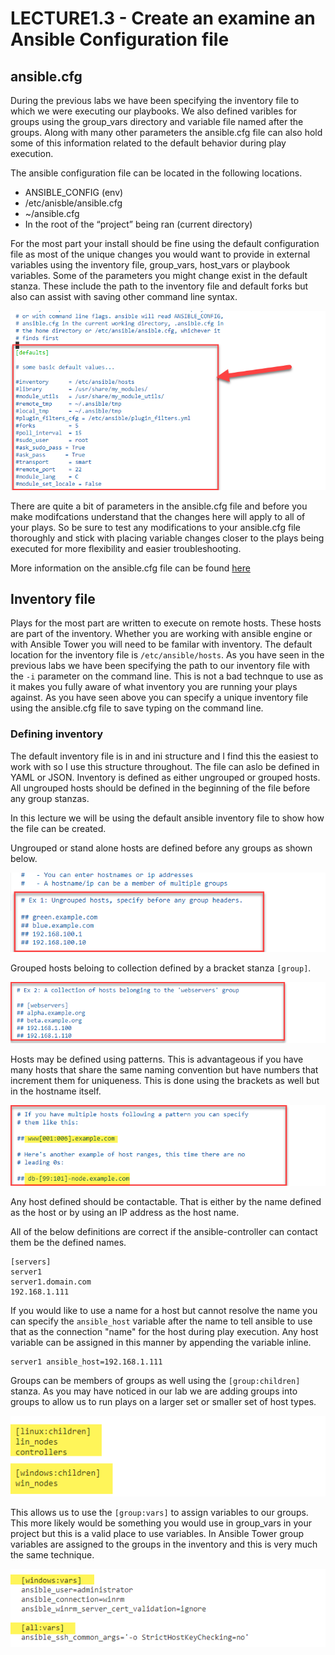 # LECTURE1.3 - Create an examine an Ansible Configuration file

## ansible.cfg

During the previous labs we have been specifying the inventory file to which we were executing our playbooks. We also defined varibles for groups using the group_vars directory and variable file named after the groups. Along with many other parameters the ansible.cfg file can also hold some of this information related to the default behavior during play execution.

The ansible configuration file can be located in the following locations.

* ANSIBLE_CONFIG (env)
* /etc/anisble/ansible.cfg
* ~/ansible.cfg
* In the root of the “project” being ran (current directory)

For the most part your install should be fine using the default configuration file as most of the unique changes you would want to provide in external variables using the inventory file, group_vars, host_vars or playbook variables. Some of the parameters you might change exist in the default stanza. These include the path to the inventory file
and default forks but also can assist with saving other command line syntax.

![](/images/lecture1.3-ansible-cfg.png)

There are quite a bit of parameters in the ansible.cfg file and before you make modifcations understand that the changes here will apply to all of your plays. So be sure to test any modifications to your ansible.cfg file thoroughly and stick with placing variable changes closer to the plays being executed for more flexibility and easier troubleshooting.

More information on the ansible.cfg file can be found [here](https://docs.ansible.com/ansible/2.3/intro_configuration.html#)

## Inventory file

Plays for the most part are written to execute on remote hosts. These hosts are part of the inventory. Whether you are working with ansible engine or with Ansible Tower you will need to be familar with inventory. The default location for the inventory file is ```/etc/ansible/hosts```. As you have seen in the previous labs we have been specifying the path to our inventory file with the ```-i``` parameter on the command line. This is not a bad technque to use as it makes you fully aware of what inventory you are running your plays against. As you have seen above you can specify a unique inventory file using the ansible.cfg file to save typing on the command line.

### Defining inventory

The default inventory file is in and ini structure and I find this the easiest to work with so I use this structure throughout. The file can aslo be defined in YAML or JSON. Inventory is defined as either ungrouped or grouped hosts. All ungrouped hosts should be defined in the beginning of the file before any group stanzas.

In this lecture we will be using the default ansible inventory file to show how the file can be created.

Ungrouped or stand alone hosts are defined before any groups as shown below.

![](/images/lecture1.3-inventory-ungrouped.png)

Grouped hosts beloing to collection defined by a bracket stanza ```[group]```.

![](/images/lecture1.3-inventory-grouped.png)

Hosts may be defined using patterns. This is advantageous if you have many hosts that share the same naming convention but have numbers that increment them for uniqueness. This is done using the brackets as well but in the hostname itself.

![](/images/lecture1.3-inventory-pattern.png)

Any host defined should be contactable. That is either by the name defined as the host or by using an IP address as the host name.

All of the below definitions are correct if the ansible-controller can contact them be the defined names.

```
[servers]
server1
server1.domain.com
192.168.1.111
```

If you would like to use a name for a host but cannot resolve the name you can specify the ```ansible_host``` variable after the name to tell ansible to use that as the connection "name" for the host during play execution. Any host variable can be assigned in this manner by appending the variable inline.
```
server1 ansible_host=192.168.1.111
```

Groups can be members of groups as well using the ```[group:children]``` stanza. As you may have noticed in our lab we are adding groups into groups to allow us to run plays on a larger set or smaller set of host types.

![](/images/lecture1.3-inventory-children.png)

This allows us to use the ```[group:vars]``` to assign variables to our groups. This more likely would be something you would use in group_vars in your project but this is a valid place to use variables. In Ansible Tower group variables are assigned to the groups in the inventory and this is very much the same technique.

![](/images/lecture1.3-inventory-vars.png)



